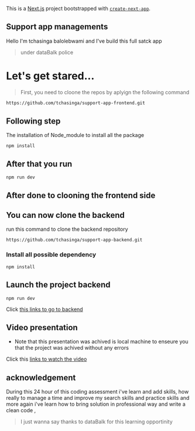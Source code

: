 This is a [Next.js](https://nextjs.org/) project bootstrapped with [`create-next-app`](https://github.com/vercel/next.js/tree/canary/packages/create-next-app).

## Support app managements

Hello I'm tchasinga balolebwami and I've build this full satck app
> under dataBalk police

# Let's get stared...

>First, you need to cloone the repos by aplyign the following command

```bash
https://github.com/tchasinga/support-app-frontend.git
```


## Following step 

The installation of Node_module to install all the package

```
npm install
```


## After that you run

```
npm run dev
```

## After done to clooning the frontend side 
## You can now clone the backend 

 run this command to clone the backend repository

 ```
 https://github.com/tchasinga/support-app-backend.git
 ```

 ### Install  all possible dependency

 ```
 npm install
 ```

 ## Launch the project backend

 ```
 npm run dev
 ```

 Click [this links to go to backend](https://github.com/tchasinga/support-app-backend)


## Video presentation 

- Note that this presentation was achived is local machine to enseure you 
that the project was achived without any errors 

Click this [links to watch the video](https://www.loom.com/share/57ea73057a7b48569ab3d0b198b30795?sid=35af8e41-ad3e-4b70-b388-d3f4af8d5054)

## acknowledgement

During this 24 hour of this coding assessment i've learn and add skills, how really  to manage a time and improve my search skills and practice skills and more again i've learn how to bring solution in professional way 
and write a clean code , 

>I just wanna say thanks to dataBalk for this learning opportinity 

